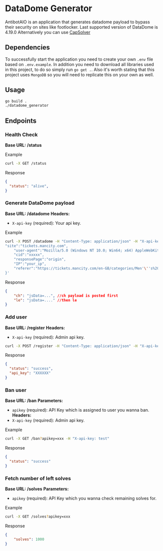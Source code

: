 # DataDome Generator

AntibotAIO is an application that generates datadome payload to bypass their security on sites like footlocker.
Last supported version of DataDome is 4.19.0
Alternatively you can use [CapSolver](https://www.capsolver.com/)

## Dependencies

To successfully start the application you need to create your own `.env` file based on `.env.example`.
In addition you need to download all libraries used in this project, to do so simply run `go get .`.
Also it's worth stating that this project uses `MongoDB` so you will need to replicate this on your own as well.

## Usage

```bash
go build .
./datadome_generator
```

## Endpoints

### Health Check
**Base URL: /status**

Example

```bash
curl -X GET /status
```

Response

```json
{
  "status": "alive",
}
```

### Generate DataDome payload
**Base URL: /datadome**
**Headers:**
- `X-api-key` (required): Your api key.

Example

```bash
curl -X POST /datadome -H "Content-Type: application/json" -H "X-api-key: test" -d '{
"site":"tickets.mancity.com",
    "user-agent":"Mozilla/5.0 (Windows NT 10.0; Win64; x64) AppleWebKit/537.36 (KHTML, like Gecko) Chrome 119.0.0.0 Safari/537.36",
    "cid":"xxxxx",
    "responsePage":"origin",
    "IP":"your_ip",
    "referer":"https://tickets.mancity.com/en-GB/categories/Men'\''s%20Tickets"
}' 
```

Response

```json
{
    "ch": "jsData=...", //ch payload is posted first
    "le": "jsData=...." //then le
}
```

### Add user
**Base URL: /register**
**Headers:**
- `X-api-key` (required): Admin api key.

```bash
curl -X POST /register -H "Content-Type: application/json" -H "X-api-key: test" -d '{"name":"@user_name", "solves":5000}' 
```

Response

```json
{
  "status": "success",
  "api_key": "XXXXXX"
}
```

### Ban user
**Base URL: /ban**
**Parameters:**
- `apikey` (required): API Key which is assigned to user you wanna ban.
**Headers:**
- `X-api-key` (required): Admin api key.

Example

```bash
curl -X GET /ban?apikey=xxx -H "X-api-key: test"
```

Response

```json
{
  "status": "success"
}
```

### Fetch number of left solves
**Base URL: /solves**
**Parameters:**
- `apikey` (required): API Key which you wanna check remaining solves for.

Example

```bash
curl -X GET /solves?apikey=xxx
```

Response

```json
{
    "solves": 1000
}
```
